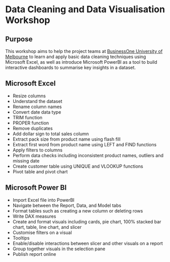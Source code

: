 # Data Cleaning and Data Visualisation Workshop

## Purpose 
This workshop aims to help the project teams at [BusinessOne University of Melbourne](https://www.businessoneunimelb.com/) to learn and apply basic data cleaning
techniques using Microsoft Excel, as well as introduce Microsoft PowerBI as a tool to build interactive dashboards to summarise key insights in a dataset.  

## Microsoft Excel
- Resize columns 
- Understand the dataset 
- Rename column names 
- Convert date data type 
- TRIM function 
- PROPER function 
- Remove duplicates 
- Add dollar sign to total sales column 
- Extract pack size from product name using flash fill 
- Extract first word from product name using LEFT and FIND functions 
- Apply filters to columns 
- Perform data checks including inconsistent product names, outliers and missing date 
- Create customer table using UNIQUE and VLOOKUP functions 
- Pivot table and pivot chart 

## Microsoft Power BI
- Import Excel file into PowerBI 
- Navigate between the Report, Data, and Model tabs
- Format tables such as creating a new column or deleting rows 
- Write DAX measures 
- Create and format visuals including cards, pie chart, 100% stacked bar chart, table, line chart, and slicer
- Customise filters on a visual 
- Tooltips
- Enable/disable interactions between slicer and other visuals on a report
- Group together visuals in the selection pane 
- Publish report online 
